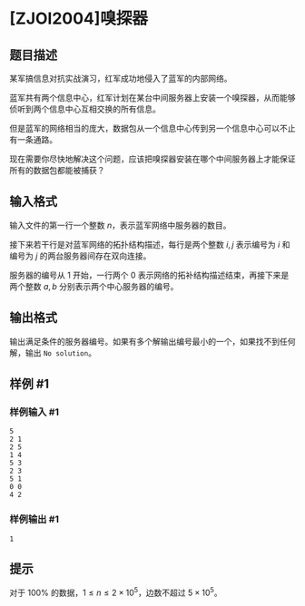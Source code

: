 # [ZJOI2004]嗅探器

## 题目描述

某军搞信息对抗实战演习，红军成功地侵入了蓝军的内部网络。

蓝军共有两个信息中心，红军计划在某台中间服务器上安装一个嗅探器，从而能够侦听到两个信息中心互相交换的所有信息。

但是蓝军的网络相当的庞大，数据包从一个信息中心传到另一个信息中心可以不止有一条通路。

现在需要你尽快地解决这个问题，应该把嗅探器安装在哪个中间服务器上才能保证所有的数据包都能被捕获？

## 输入格式

输入文件的第一行一个整数 $n$，表示蓝军网络中服务器的数目。

接下来若干行是对蓝军网络的拓扑结构描述，每行是两个整数 $i,j$ 表示编号为 $i$ 和编号为 $j$ 的两台服务器间存在双向连接。

服务器的编号从 $1$ 开始，一行两个 $0$ 表示网络的拓补结构描述结束，再接下来是两个整数 $a,b$ 分别表示两个中心服务器的编号。

## 输出格式

输出满足条件的服务器编号。如果有多个解输出编号最小的一个，如果找不到任何解，输出 `No solution`。

## 样例 #1

### 样例输入 #1
```
5
2 1
2 5
1 4
5 3
2 3
5 1
0 0
4 2
```

### 样例输出 #1

```
1
```

## 提示

对于 $100\%$ 的数据，$1\le n\le 2 \times 10^5$，边数不超过 $5 \times 10^5$。
